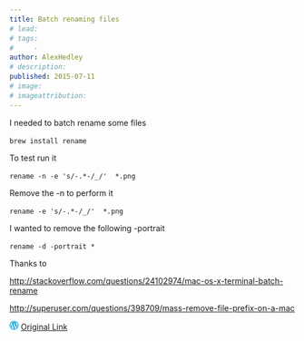 ```yaml
---
title: Batch renaming files
# lead:
# tags:
#     -
author: AlexHedley
# description:
published: 2015-07-11
# image:
# imageattribution:
---
```


I needed to batch rename some files

`brew install rename`

To test run it

`rename -n -e 's/-.*-/_/'  *.png`

Remove the -n to perform it

`rename -e 's/-.*-/_/'  *.png`

I wanted to remove the following -portrait

`rename -d -portrait *`

Thanks to

http://stackoverflow.com/questions/24102974/mac-os-x-terminal-batch-rename

http://superuser.com/questions/398709/mass-remove-file-prefix-on-a-mac

![Wordpress](../images/wordpress.png "Wordpress") [Original Link](https://alexhedley.wordpress.com/2015/07/11/batch-renaming-files/)
